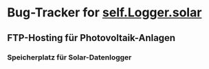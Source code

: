 # Bug-Tracker for [self.Logger.solar](https://home.self.logger.solar)
## FTP-Hosting für Photovoltaik-Anlagen
### Speicherplatz für Solar-Datenlogger

